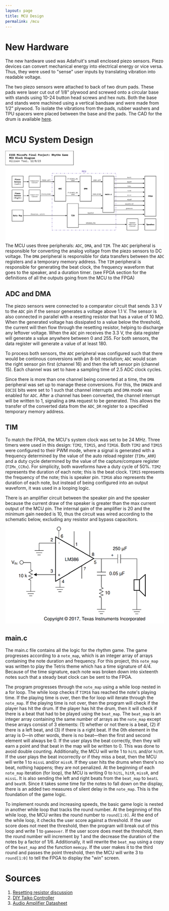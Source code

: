 ```yaml
---
layout: page
title: MCU Design
permalink: /mcu
---
```


# New Hardware

The new hardware used was Adafruit's small enclosed piezo sensors. Piezo devices can convert mechanical energy into electrical energy or vice versa. Thus, they were used to "sense" user inputs by translating vibration into readable voltage.

The two piezo sensors were attached to back of two drum pads. These pads were laser cut out of 1/8" plywood and screwed onto a circular base with stands using 10-24 button head screws and hex nuts. Both the base and stands were machined using a vertical bandsaw and were made from 1/2" plywood. To isolate the vibrations from the pads, rubber washers and TPU spacers were placed between the base and the pads. The CAD for the drum is available [here](https://github.com/julia-du/Rhythm-Game/tree/main/src/CAD).

# MCU System Design

![MCUBlockDiagram](./assets/schematics/MCUBlockDiagram.png)
The MCU uses three peripherals: `ADC`, `DMA`, and `TIM`. The `ADC` peripheral is responsible for converting the analog voltage from the piezo sensors to DC voltage. The `DMA` peripheral is responsible for data transfers between the `ADC` registers and a temporary memory address. The `TIM` peripheral is responsible for generating the beat clock, the frequency waveform that goes to the speaker, and a duration timer. (see FPGA section for the definitions of all the outputs going from the MCU to the FPGA)

## ADC and DMA

The piezo sensors were connected to a comparator circuit that sends 3.3 V to the `ADC` pin if the sensor generates a voltage above 1.1 V. The sensor is also connected in parallel with a resetting resistor that has a value of 10 MΩ. When the generated voltage has dissipated to a value below the threshold, the current will then flow through the resetting resistor, helping to discharge any leftover voltage. When the `ADC` pin receives the 3.3 V, the data register will generate a value anywhere between 0 and 255. For both sensors, the data register will generate a value of at least 180. 

To process both sensors, the `ADC` peripheral was configured such that there would be continous conversions with an 8-bit resolution; `ADC` would scan the right sensor pin first (channel 16) and then the left sensor pin (channel 15). Each channel was set to have a sampling time of 2.5 ADC clock cycles.

Since there is more than one channel being converted at a time, the `DMA` peripheral was set up to manage these conversions. For this, the `DMAEN` and `EOCIE` bits were set to 1 such that channel interrupts and `DMA` mode was enabled for `ADC`. After a channel has been converted, the channel interrupt will be written to 1, signaling a `DMA` request to be generated. This allows the transfer of the converted data from the `ADC_DR` register to a specified temporary memory address. 

## TIM

To match the FPGA, the MCU's system clock was set to be 24 MHz. Three timers were used in this design: `TIM2`, `TIM15`, and `TIM16`. Both `TIM2` and `TIM15` were configured to their PWM mode, where a signal is generated with a frequency determined by the value of the auto reload register (`TIMx_ARR`) and a duty cycle determined by the value of the capture/compare register (`TIMx_CCRx`). For simplicity, both waveforms have a duty cycle of 50%. `TIM2` represents the duration of each note; this is the beat clock. `TIM15` represents the frequency of the note; this is speaker pin. `TIM16` also represents the duration of each note, but instead of being configured into an output waveform, it was used in a looping logic. 

There is an amplifier circuit between the speaker pin and the speaker because the current draw of the speaker is greater than the max current output of the MCU pin. The internal gain of the amplifier is 20 and the minimum gain needed is 10, thus the circuit was wired according to the schematic below, excluding any resistor and bypass capacitors. 
![AudioAmplifierCircuit](./assets/schematics/AudioAmplifierCircuit.png)

## main.c

The main.c file contains all the logic for the rhythm game. The game progresses according to a `note_map`, which is an integer array of arrays containing the note duration and frequency. For this project, this `note_map` was written to play the Tetris theme which has a time signature of 4/4. Because of the time signature, each note was broken down into sixteenth notes such that a steady beat clock can be sent to the FPGA.  

The program progresses through the `note_map` using a while loop nested in a for loop. The while loop checks if `TIM16` has reached the note's playing time. If the playing time is over, then the for loop will iterate through the `note_map`. If the playing time is not over, then the program will check if the player has hit the drum. If the player has hit the drum, then it will check if there is a beat that had to be played using the `beat_map`. The `beat_map` is an integer array containing the same number of arrays as the `note_map` except these arrays consist of 3 elements: (1) whether or not there is a beat, (2) if there is a left beat, and (3) if there is a right beat. If the 0th element in the array is 0—in other words, there is no beat—then the first and second element will always be 0. If the user plays the beat correctly, then they will earn a point and that beat in the map will be written to 0. This was done to avoid double counting. Additionally, the MCU will write 1 to `hitL` and/or `hitR`. If the user plays the beat incorrectly or if they miss a beat, then the MCU will write 1 to `missL` and/or `missR`. If they user hits the drums when there's no beat, nothing happens; they are not penalized. At the beginning of each `note_map` iteration (for loop), the MCU is writing 0 to `hitL`, `hitR`, `missR`, and `missL`. It is also sending the left and right beats from the `beat_map` to `beatL` and `beatR`. Since it takes some time for the notes to fall down on the display, there is an added two measures of silent delay in the `note_map`. This is the foundation of the game logic. 

To implement rounds and increasing speeds, the basic game logic is nested in another while loop that tracks the round number. At the beginning of this while loop, the MCU writes the round number to `round[1:0]`. At the end of the while loop, it checks the user score against a threshold. If the user score does not meet the threshold, then the program will break out of this loop and write 1 to `gameover`. If the user score does meet the threshold, then the round number will increment by 1 and the decrease the duration of the notes by a factor of 1/6. Additionally, it will rewrite the `beat_map` using a copy of the `beat_map` and the function `memcpy`. If the user makes it to the third round and passes the point threshold, then the MCU will write 3 to `round[1:0]` to tell the FPGA to display the "win" screen.

# Sources
1. [Resetting resistor discussion](https://electronics.stackexchange.com/questions/591824/buzzer-differences-and-configurations)
2. [DIY Taiko Controller](https://www.youtube.com/watch?v=iDH8DRCk5Zs)
3. [Audio Amplifier Datasheet](https://www.ti.com/lit/ds/symlink/lm386.pdf)